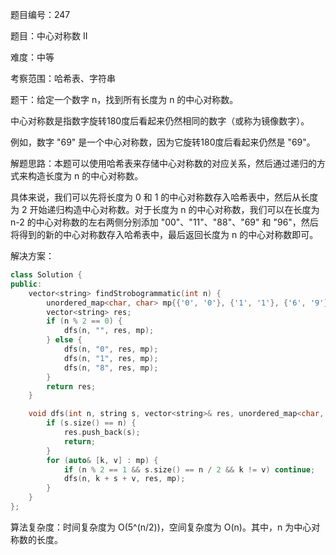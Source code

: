 题目编号：247

题目：中心对称数 II

难度：中等

考察范围：哈希表、字符串

题干：给定一个数字 n，找到所有长度为 n 的中心对称数。

中心对称数是指数字旋转180度后看起来仍然相同的数字（或称为镜像数字）。

例如，数字 "69" 是一个中心对称数，因为它旋转180度后看起来仍然是 "69"。

解题思路：本题可以使用哈希表来存储中心对称数的对应关系，然后通过递归的方式来构造长度为 n 的中心对称数。

具体来说，我们可以先将长度为 0 和 1 的中心对称数存入哈希表中，然后从长度为 2 开始递归构造中心对称数。对于长度为 n 的中心对称数，我们可以在长度为 n-2 的中心对称数的左右两侧分别添加 "00"、"11"、"88"、"69" 和 "96"，然后将得到的新的中心对称数存入哈希表中，最后返回长度为 n 的中心对称数即可。

解决方案：

```cpp
class Solution {
public:
    vector<string> findStrobogrammatic(int n) {
        unordered_map<char, char> mp{{'0', '0'}, {'1', '1'}, {'6', '9'}, {'8', '8'}, {'9', '6'}};
        vector<string> res;
        if (n % 2 == 0) {
            dfs(n, "", res, mp);
        } else {
            dfs(n, "0", res, mp);
            dfs(n, "1", res, mp);
            dfs(n, "8", res, mp);
        }
        return res;
    }

    void dfs(int n, string s, vector<string>& res, unordered_map<char, char>& mp) {
        if (s.size() == n) {
            res.push_back(s);
            return;
        }
        for (auto& [k, v] : mp) {
            if (n % 2 == 1 && s.size() == n / 2 && k != v) continue;
            dfs(n, k + s + v, res, mp);
        }
    }
};
```

算法复杂度：时间复杂度为 O(5^(n/2))，空间复杂度为 O(n)。其中，n 为中心对称数的长度。